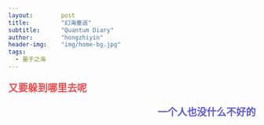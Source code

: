 ```yaml
---
layout:        post
title:         "幻海童谣"
subtitle:      "Quantum Diary"
author:        "hongzhiyin"
header-img:    "img/home-bg.jpg"
tags:
  - 量子之海
---
```


<p style="color:rgb(239,76,76);font-weight:700;font-size:20px;">又要躲到哪里去呢</p>

<p style="color:rgb(95,88,218);font-weight:700;font-size:20px;" align=right>一个人也没什么不好的</p>

